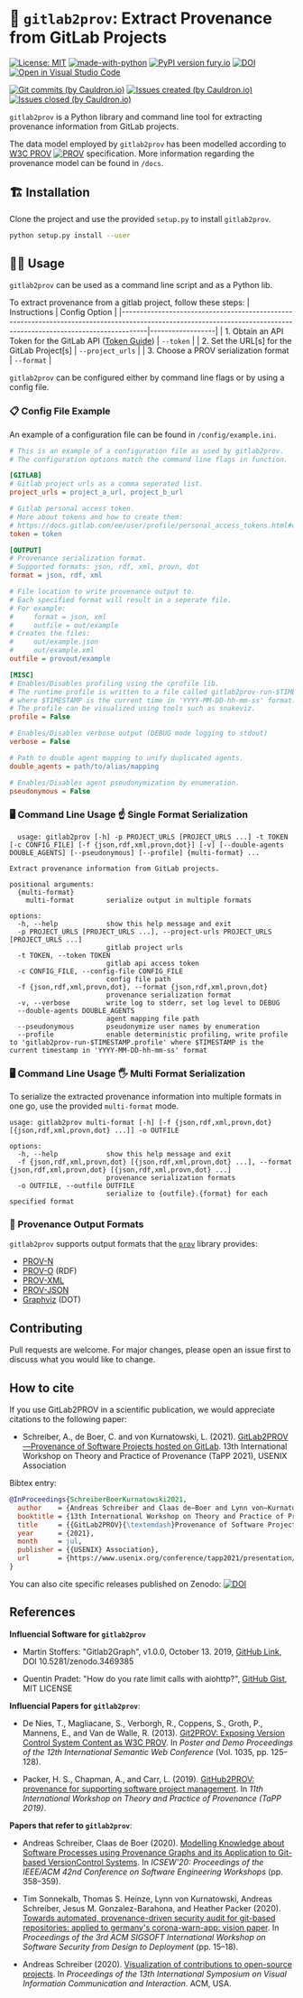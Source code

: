 # :seedling: `gitlab2prov`: Extract Provenance from GitLab Projects

[![License: MIT](https://img.shields.io/github/license/dlr-sc/gitlab2prov?label=License)](https://opensource.org/licenses/MIT) [![made-with-python](https://img.shields.io/badge/Made%20with-Python-1f425f.svg)](https://www.python.org/) [![PyPI version fury.io](https://badge.fury.io/py/gitlab2prov.svg)](https://pypi.python.org/pypi/gitlab2prov/) [![DOI](https://zenodo.org/badge/215042878.svg)](https://zenodo.org/badge/latestdoi/215042878) [![Open in Visual Studio Code](https://open.vscode.dev/badges/open-in-vscode.svg)](https://open.vscode.dev/DLR-SC/gitlab2prov)

[![Git commits (by Cauldron.io)](https://cauldron.io/project/4509/export/svg/git_commits.svg)](https://cauldron.io/project/4509) [![Issues created (by Cauldron.io)](https://cauldron.io/project/4509/export/svg/issues_created.svg)](https://cauldron.io/project/4509) [![Issues closed (by Cauldron.io)](https://cauldron.io/project/4509/export/svg/issues_closed.svg)](https://cauldron.io/project/4509)

`gitlab2prov` is a Python library and command line tool for extracting provenance information from GitLab projects.

The data model employed by `gitlab2prov` has been modelled according to [W3C PROV](https://www.w3.org/TR/prov-overview/) [![PROV](https://www.w3.org/Icons/SW/Buttons/sw-prov-blue.png)](https://www.w3.org/TR/prov-overview/) specification.
More information regarding the provenance model can be found in `/docs`.

## ️🏗️ ️Installation

Clone the project and use the provided `setup.py` to install `gitlab2prov`.

```bash
python setup.py install --user
```

## 👩‍💻 Usage

`gitlab2prov` can be used as a command line script and as a Python lib.

To extract provenance from a gitlab project, follow these steps:
| Instructions                                                                                                                                                      | Config Option    |
|-------------------------------------------------------------------------------------------------------------------------------------------------------------------|------------------|
| 1. Obtain an API Token for the GitLab API ([Token Guide](https://docs.gitlab.com/ee/user/profile/personal_access_tokens.html#creating-a-personal-access-token)) | `--token`        |
| 2. Set the URL[s] for the GitLab Project[s]                                                                                                                             | `--project_urls` |
| 3. Choose a PROV serialization format                                                                                                                             | `--format`       |


`gitlab2prov` can be configured either by command line flags or by using a config file.

### 📋 Config File Example

An example of a configuration file can be found in `/config/example.ini`.

```ini
# This is an example of a configuration file as used by gitlab2prov.
# The configuration options match the command line flags in function.

[GITLAB]
# Gitlab project urls as a comma seperated list.
project_urls = project_a_url, project_b_url

# Gitlab personal access token.
# More about tokens and how to create them:
# https://docs.gitlab.com/ee/user/profile/personal_access_tokens.html#create-a-personal-access-token
token = token

[OUTPUT]
# Provenance serialization format.
# Supported formats: json, rdf, xml, provn, dot
format = json, rdf, xml

# File location to write provenance output to.
# Each specified format will result in a seperate file.
# For example:
#     format = json, xml
#     outfile = out/example
# Creates the files:
#     out/example.json
#     out/example.xml
outfile = provout/example

[MISC]
# Enables/Disables profiling using the cprofile lib.
# The runtime profile is written to a file called gitlab2prov-run-$TIMESTAMP.profile
# where $TIMESTAMP is the current time in 'YYYY-MM-DD-hh-mm-ss' format.
# The profile can be visualized using tools such as snakeviz.
profile = False

# Enables/Disables verbose output (DEBUG mode logging to stdout)
verbose = False

# Path to double agent mapping to unify duplicated agents.
double_agents = path/to/alias/mapping

# Enables/Disables agent pseudonymization by enumeration.
pseudonymous = False
```

### 🖥️ Command Line Usage ☝ Single Format Serialization

```
  usage: gitlab2prov [-h] -p PROJECT_URLS [PROJECT_URLS ...] -t TOKEN [-c CONFIG_FILE] [-f {json,rdf,xml,provn,dot}] [-v] [--double-agents DOUBLE_AGENTS] [--pseudonymous] [--profile] {multi-format} ...

Extract provenance information from GitLab projects.

positional arguments:
  {multi-format}
    multi-format        serialize output in multiple formats

options:
  -h, --help            show this help message and exit
  -p PROJECT_URLS [PROJECT_URLS ...], --project-urls PROJECT_URLS [PROJECT_URLS ...]
                        gitlab project urls
  -t TOKEN, --token TOKEN
                        gitlab api access token
  -c CONFIG_FILE, --config-file CONFIG_FILE
                        config file path
  -f {json,rdf,xml,provn,dot}, --format {json,rdf,xml,provn,dot}
                        provenance serialization format
  -v, --verbose         write log to stderr, set log level to DEBUG
  --double-agents DOUBLE_AGENTS
                        agent mapping file path
  --pseudonymous        pseudonymize user names by enumeration
  --profile             enable deterministic profiling, write profile to 'gitlab2prov-run-$TIMESTAMP.profile' where $TIMESTAMP is the current timestamp in 'YYYY-MM-DD-hh-mm-ss' format
```
### 🖥️ Command Line Usage 🖐 Multi Format Serialization
To serialize the extracted provenance information into multiple formats in one go, use the provided `multi-format` mode.

```
usage: gitlab2prov multi-format [-h] [-f {json,rdf,xml,provn,dot} [{json,rdf,xml,provn,dot} ...]] -o OUTFILE

options:
  -h, --help            show this help message and exit
  -f {json,rdf,xml,provn,dot} [{json,rdf,xml,provn,dot} ...], --format {json,rdf,xml,provn,dot} [{json,rdf,xml,provn,dot} ...]
                        provenance serialization formats
  -o OUTFILE, --outfile OUTFILE
                        serialize to {outfile}.{format} for each specified format
```

### 🎨 Provenance Output Formats

`gitlab2prov` supports output formats that the [`prov`](https://github.com/trungdong/prov) library provides:
* [PROV-N](http://www.w3.org/TR/prov-n/)
* [PROV-O](http://www.w3.org/TR/prov-o/) (RDF)
* [PROV-XML](http://www.w3.org/TR/prov-xml/)
* [PROV-JSON](http://www.w3.org/Submission/prov-json/)
* [Graphviz](https://graphviz.org/) (DOT)

## Contributing

Pull requests are welcome. For major changes, please open an issue first to discuss what you would like to change.

## How to cite

If you use GitLab2PROV in a scientific publication, we would appreciate citations to the following paper:

* Schreiber, A., de Boer, C. and von Kurnatowski, L. (2021). [GitLab2PROV—Provenance of Software Projects hosted on GitLab](https://www.usenix.org/conference/tapp2021/presentation/schreiber). 13th International Workshop on Theory and Practice of Provenance (TaPP 2021), USENIX Association

Bibtex entry:

```BibTeX
@InProceedings{SchreiberBoerKurnatowski2021,
  author    = {Andreas Schreiber and Claas de~Boer and Lynn von~Kurnatowski},
  booktitle = {13th International Workshop on Theory and Practice of Provenance (TaPP 2021)},
  title     = {{GitLab2PROV}{\textemdash}Provenance of Software Projects hosted on GitLab},
  year      = {2021},
  month     = jul,
  publisher = {{USENIX} Association},
  url       = {https://www.usenix.org/conference/tapp2021/presentation/schreiber},
}
```

You can also cite specific releases published on Zenodo: [![DOI](https://zenodo.org/badge/215042878.svg)](https://zenodo.org/badge/latestdoi/215042878)

## References

**Influencial Software for `gitlab2prov`**
* Martin Stoffers: "Gitlab2Graph", v1.0.0, October 13. 2019, [GitHub Link](https://github.com/DLR-SC/Gitlab2Graph), DOI 10.5281/zenodo.3469385

* Quentin Pradet: "How do you rate limit calls with aiohttp?", [GitHub Gist](https://gist.github.com/pquentin/5d8f5408cdad73e589d85ba509091741), MIT LICENSE

**Influencial Papers for `gitlab2prov`**:

* De Nies, T., Magliacane, S., Verborgh, R., Coppens, S., Groth, P., Mannens, E., and Van de Walle, R. (2013). [Git2PROV: Exposing Version Control System Content as W3C PROV](https://dl.acm.org/doi/abs/10.5555/2874399.2874431). In *Poster and Demo Proceedings of the 12th International Semantic Web Conference* (Vol. 1035, pp. 125–128).

* Packer, H. S., Chapman, A., and Carr, L. (2019). [GitHub2PROV: provenance for supporting software project management](https://dl.acm.org/doi/10.5555/3359032.3359039). In *11th International Workshop on Theory and Practice of Provenance (TaPP 2019)*.

**Papers that refer to `gitlab2prov`**:

* Andreas Schreiber, Claas de Boer (2020). [Modelling Knowledge about Software Processes using Provenance Graphs and its Application to Git-based VersionControl Systems](https://dl.acm.org/doi/10.1145/3387940.3392220). In *ICSEW'20: Proceedings of the IEEE/ACM 42nd Conference on Software Engineering Workshops* (pp. 358–359).

* Tim Sonnekalb, Thomas S. Heinze, Lynn von Kurnatowski, Andreas Schreiber, Jesus M. Gonzalez-Barahona, and Heather Packer (2020). [Towards automated, provenance-driven security audit for git-based repositories: applied to germany's corona-warn-app: vision paper](https://doi.org/10.1145/3416507.3423190). In *Proceedings of the 3rd ACM SIGSOFT International Workshop on Software Security from Design to Deployment* (pp. 15–18).

* Andreas Schreiber (2020). [Visualization of contributions to open-source projects](https://doi.org/10.1145/3430036.3430057). In *Proceedings of the 13th International Symposium on Visual Information Communication and Interaction*. ACM, USA.
